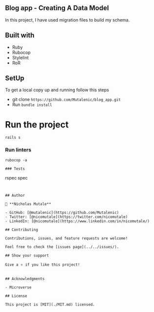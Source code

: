 ## Blog app - Creating A Data Model

In this project, I have used migration files to build my schema.

## Built with
- Ruby
- Rubocop
- Stylelint
- RoR

## SetUp
To get a local copy up and running follow this steps
- git clone `https://github.com/Mutalenic/blog_app.git`
- Run `bundle install`

# Run the project
`rails s`

### Run linters
```
rubocop -a

### Tests
```
rspec spec
```


## Author

👤 **Nicholas Mutale**

- GitHub: [@mutalenic](https://github.com/Mutalenic)
- Twitter: [@nicomutale](https://twitter.com/nicomutale)
- LinkedIn: [@nicomutale](https://www.linkedin.com/in/nicomutale/)

## Contributing

Contributions, issues, and feature requests are welcome!

Feel free to check the [issues page](../../issues/).

## Show your support

Give a ⭐️ if you like this project!


## Acknowledgments

- Microverse 

## License

This project is [MIT](./MIT.md) licensed.

